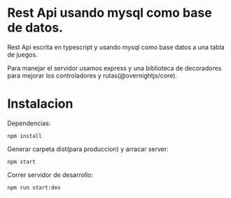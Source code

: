 # Rest Api usando mysql como base de datos.

Rest Api escrita en typescript y usando mysql como base datos a una tabla de juegos.

Para manejar el servidor usamos express y una biblioteca de decoradores para mejorar los controladores y rutas(@overnightjs/core).

# Instalacion 

Dependencias:
```
npm install 
```

Generar carpeta dist(para produccion) y arracar server:
```
npm start
```

Correr servidor de desarrollo: 
```
npm run start:dev
```